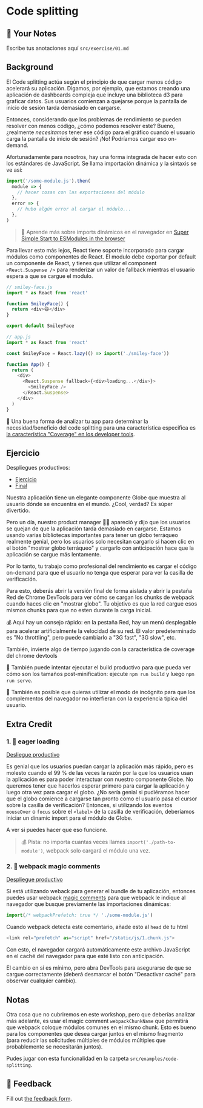 # Code splitting

## 📝 Your Notes

Escribe tus anotaciones aquí `src/exercise/01.md`

## Background

El Code splitting actúa según el principio de que cargar menos código acelerará
su aplicación. Digamos, por ejemplo, que estamos creando una aplicación de
dashboards compleja que incluye una biblioteca d3 para graficar datos. Sus
usuarios comienzan a quejarse porque la pantalla de inicio de sesión tarda
demasiado en cargarse.

Entonces, considerando que los problemas de rendimiento se pueden resolver con
menos código, ¿cómo podemos resolver este? Bueno, ¿realmente _necesitamos_ tener
ese código para el gráfico cuando el usuario carga la pantalla de inicio de
sesión? ¡No! Podríamos cargar eso on-demand.

Afortunadamente para nosotros, hay una forma integrada de hacer esto con los
estándares de JavaScript. Se llama importación dinámica y la sintaxis se ve así:

```javascript
import('/some-module.js').then(
  module => {
    // hacer cosas con las exportaciones del módulo
  },
  error => {
    // hubo algún error al cargar el módulo...
  },
)
```

> 📜 Aprende más sobre imports dinámicos en el navegador en
> [Super Simple Start to ESModules in the browser](https://kentcdodds.com/blog/super-simple-start-to-es-modules-in-the-browser)

Para llevar esto más lejos, React tiene soporte incorporado para cargar módulos
como componentes de React. El modulo debe exportar por default un componente de
React, y tienes que utilizar el component `<React.Suspense />` para renderizar
un valor de fallback mientras el usuario espera a que se cargue el modulo.

```javascript
// smiley-face.js
import * as React from 'react'

function SmileyFace() {
  return <div>😃</div>
}

export default SmileyFace

// app.js
import * as React from 'react'

const SmileyFace = React.lazy(() => import('./smiley-face'))

function App() {
  return (
    <div>
      <React.Suspense fallback={<div>loading...</div>}>
        <SmileyFace />
      </React.Suspense>
    </div>
  )
}
```

🦉 Una buena forma de analizar tu app para determinar la necesidad/beneficio del
code splitting para una característica especifica es
[la característica "Coverage" en los developer tools](https://developers.google.com/web/tools/chrome-devtools/coverage).

## Ejercicio

Despliegues productivos:

- [Ejercicio](https://react-performance.netlify.app/isolated/exercise/01.js)
- [Final](https://react-performance.netlify.app/isolated/final/01.js)

Nuestra aplicación tiene un elegante componente Globe que muestra al usuario
dónde se encuentra en el mundo. ¿Cool, verdad? Es súper divertido.

Pero un día, nuestro product manager 👨‍💼 apareció y dijo que los usuarios se
quejan de que la aplicación tarda demasiado en cargarse. Estamos usando varias
bibliotecas importantes para tener un globo terráqueo realmente genial, pero los
usuarios solo necesitan cargarlo si hacen clic en el botón "mostrar globo
terráqueo" y cargarlo con anticipación hace que la aplicación se cargue más
lentamente.

Por lo tanto, tu trabajo como profesional del rendimiento es cargar el código
on-demand para que el usuario no tenga que esperar para ver la casilla de
verificación.

Para esto, deberás abrir la versión final de forma aislada y abrir la pestaña
Red de Chrome DevTools para ver cómo se cargan los chunks de webpack cuando
haces clic en "mostrar globo". Tu objetivo es que la red cargue esos mismos
chunks para que no esten durante la carga inicial.

💰 Aquí hay un consejo rápido: en la pestaña Red, hay un menú desplegable para
acelerar artificialmente la velocidad de su red. El valor predeterminado es "No
throttling", pero puede cambiarlo a "3G fast", "3G slow", etc.

También, invierte algo de tiempo jugando con la característica de coverage del
chrome devtools

🦉 También puede intentar ejecutar el build productivo para que pueda ver cómo
son los tamaños post-minification: ejecute `npm run build` y luego
`npm run serve`.

🦉 También es posible que quieras utilizar el modo de incógnito para que los
complementos del navegador no interfieran con la experiencia típica del usuario.

## Extra Credit

### 1. 💯 eager loading

[Desliegue productivo](https://react-performance.netlify.app/isolated/final/01.extra-1.js)

Es genial que los usuarios puedan cargar la aplicación más rápido, pero es
molesto cuando el 99 % de las veces la razón por la que los usuarios usan la
aplicación es para poder interactuar con nuestro componente Globe. No queremos
tener que hacerlos esperar primero para cargar la aplicación y luego otra vez
para cargar el globo. ¿No sería genial si pudiéramos hacer que el globo comience
a cargarse tan pronto como el usuario pasa el cursor sobre la casilla de
verificación? Entonces, si utilizando los eventos `mouseOver` o `focus` sobre el
`<label>` de la casilla de verificación, deberíamos iniciar un dinamic import
para el módulo de Globe.

A ver si puedes hacer que eso funcione.

> 💰 Pista: no importa cuantas veces llames `import('./path-to-module')`,
> webpack solo cargará el módulo una vez.

### 2. 💯 webpack magic comments

[Despliegue productivo](https://react-performance.netlify.app/isolated/final/01.extra-2.js)

Si está utilizando weback para generar el bundle de tu aplicación, entonces
puedes usar webpack
[magic comments](https://webpack.js.org/api/module-methods/#magic-comments) para
que webpack le indique al navegador que busque previamente las importaciones
dinámicas:

```javascript
import(/* webpackPrefetch: true */ './some-module.js')
```

Cuando webpack detecta este comentario, añade esto al `head` de tu html

```javascript
<link rel="prefetch" as="script" href="/static/js/1.chunk.js">
```

Con esto, el navegador cargará automáticamente este archivo JavaScript en el
caché del navegador para que esté listo con anticipación.

El cambio en sí es mínimo, pero abra DevTools para asegurarse de que se cargue
correctamente (deberá desmarcar el botón "Desactivar caché" para observar
cualquier cambio).

## Notas

Otra cosa que no cubriremos en este workshop, pero que deberías analizar más
adelante, es usar el magic comment `webpackChunkName` que permitirá que webpack
coloque módulos comunes en el mismo chunk. Esto es bueno para los componentes
que desea cargar juntos en el mismo fragmento (para reducir las solicitudes
múltiples de módulos múltiples que probablemente se necesitarán juntos).

Pudes jugar con esta funcionalidad en la carpeta `src/examples/code-splitting`.

## 🦉 Feedback

Fill out
[the feedback form](https://ws.kcd.im/?ws=React%20Performance%20%E2%9A%A1&e=01%3A%20Code%20splitting&em=agustin.moranr%40gmail.com).
